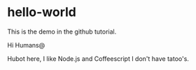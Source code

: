 # hello-world
This is the demo in the github tutorial.

Hi Humans@

Hubot here, I like Node.js and Coffeescript
I don't have tatoo's.
